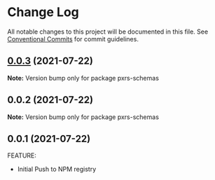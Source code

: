 # Change Log

All notable changes to this project will be documented in this file.
See [Conventional Commits](https://conventionalcommits.org) for commit guidelines.

## [0.0.3](https://github.com/PrinceJoeyLee12/paxers_v2/compare/pxrs-schemas@0.0.2...pxrs-schemas@0.0.3) (2021-07-22)

**Note:** Version bump only for package pxrs-schemas





## 0.0.2 (2021-07-22)

**Note:** Version bump only for package pxrs-schemas





## 0.0.1 (2021-07-22)

FEATURE:

- Initial Push to NPM registry
